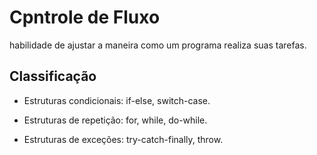 # Cpntrole de Fluxo

 habilidade de ajustar a maneira como um programa realiza suas tarefas.

## Classificação

* Estruturas condicionais: if-else, switch-case.

* Estruturas de repetição: for, while, do-while.

* Estruturas de exceções: try-catch-finally, throw.
